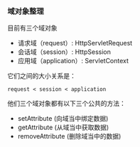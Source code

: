 ### 域对象整理

目前有三个域对象

- 请求域（request）: HttpServletRequest
- 会话域（session）: HttpSession
- 应用域（application）: ServletContext

它们之间的大小关系是：

```
request < session < application
```

他们三个域对象都有以下三个公共的方法：

- setAttribute (向域当中绑定数据)
- getAttribute (从域当中获取数据)
- removeAttribute (删除域当中的数据)